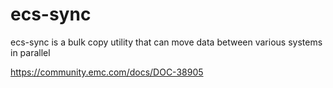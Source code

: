 ecs-sync
=========

ecs-sync is a bulk copy utility that can move data between various systems in parallel

https://community.emc.com/docs/DOC-38905
